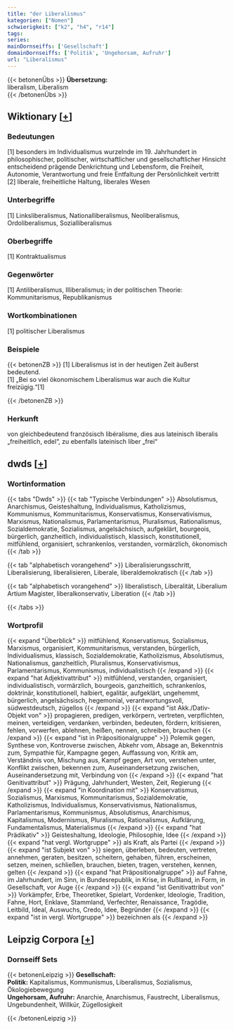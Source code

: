 ```yaml
---
title: "der Liberalismus"
kategorien: ["Nomen"]
schwierigkeit: ["k2", "h4", "r14"]
tags:
series:
mainDornseiffs: ['Gesellschaft']
domainDornseiffs: ['Politik', 'Ungehorsam, Aufruhr']
url: "Liberalismus"
---
```


{{< betonenÜbs >}}
**Übersetzung:**  
liberalism, Liberalism  
{{< /betonenÜbs >}}

## Wiktionary [[+](https://de.wiktionary.org/wiki/Liberalismus)]

### Bedeutungen
[1] besonders im Individualismus wurzelnde im 19. Jahrhundert in philosophischer, politischer, wirtschaftlicher und gesellschaftlicher Hinsicht entscheidend prägende Denkrichtung und Lebensform, die Freiheit, Autonomie, Verantwortung und freie Entfaltung der Persönlichkeit vertritt  
[2] liberale, freiheitliche Haltung, liberales Wesen  

### Unterbegriffe
[1] Linksliberalismus, Nationalliberalismus, Neoliberalismus, Ordoliberalismus, Sozialliberalismus  

### Oberbegriffe
[1] Kontraktualismus  

### Gegenwörter
[1] Antiliberalismus, Illiberalismus; in der politischen Theorie: Kommunitarismus, Republikanismus  

### Wortkombinationen
[1] politischer Liberalismus  

### Beispiele
{{< betonenZB >}}
[1] Liberalismus ist in der heutigen Zeit äußerst bedeutend.  
[1] „Bei so viel ökonomischem Liberalismus war auch die Kultur freizügig.“[1]  

{{< /betonenZB >}}
### Herkunft
von gleichbedeutend französisch libéralisme, dies aus lateinisch liberalis „freiheitlich, edel“, zu ebenfalls lateinisch liber „frei“  



## dwds [[+](https://www.dwds.de/wb/Liberalismus)]

### Wortinformation
{{< tabs "Dwds" >}}
{{< tab "Typische Verbindungen" >}}
Absolutismus, Anarchismus, Geisteshaltung, Individualismus, Katholizismus, Kommunismus, Kommunitarismus, Konservatismus, Konservativismus, Marxismus, Nationalismus, Parlamentarismus, Pluralismus, Rationalismus, Sozialdemokratie, Sozialismus, angelsächsisch, aufgeklärt, bourgeois, bürgerlich, ganzheitlich, individualistisch, klassisch, konstitutionell, mitfühlend, organisiert, schrankenlos, verstanden, vormärzlich, ökonomisch
{{< /tab >}}

{{< tab "alphabetisch vorangehend" >}}
Liberalisierungsschritt, Liberalisierung, liberalisieren, Liberale, liberaldemokratisch
{{< /tab >}}

{{< tab "alphabetisch vorangehend" >}}
liberalistisch, Liberalität, Liberalium Artium Magister, liberalkonservativ, Liberation
{{< /tab >}}

{{< /tabs >}}

### Wortprofil
{{< expand "Überblick" >}} mitfühlend, Konservatismus, Sozialismus, Marxismus, organisiert, Kommunitarismus, verstanden, bürgerlich, Individualismus, klassisch, Sozialdemokratie, Katholizismus, Absolutismus, Nationalismus, ganzheitlich, Pluralismus, Konservativismus, Parlamentarismus, Kommunismus, individualistisch {{< /expand >}}
{{< expand "hat Adjektivattribut" >}} mitfühlend, verstanden, organisiert, individualistisch, vormärzlich, bourgeois, ganzheitlich, schrankenlos, doktrinär, konstitutionell, halbiert, egalitär, aufgeklärt, ungehemmt, bürgerlich, angelsächsisch, hegemonial, verantwortungsvoll, südwestdeutsch, zügellos {{< /expand >}}
{{< expand "ist Akk./Dativ-Objekt von" >}} propagieren, predigen, verkörpern, vertreten, verpflichten, meinen, verteidigen, verdanken, verbinden, bedeuten, fördern, kritisieren, fehlen, vorwerfen, ablehnen, heißen, nennen, schreiben, brauchen {{< /expand >}}
{{< expand "ist in Präpositionalgruppe" >}} Polemik gegen, Synthese von, Kontroverse zwischen, Abkehr vom, Absage an, Bekenntnis zum, Sympathie für, Kampagne gegen, Auffassung von, Kritik am, Verständnis von, Mischung aus, Kampf gegen, Art von, verstehen unter, Konflikt zwischen, bekennen zum, Auseinandersetzung zwischen, Auseinandersetzung mit, Verbindung von {{< /expand >}}
{{< expand "hat Genitivattribut" >}} Prägung, Jahrhundert, Westen, Zeit, Regierung {{< /expand >}}
{{< expand "in Koordination mit" >}} Konservatismus, Sozialismus, Marxismus, Kommunitarismus, Sozialdemokratie, Katholizismus, Individualismus, Konservativismus, Nationalismus, Parlamentarismus, Kommunismus, Absolutismus, Anarchismus, Kapitalismus, Modernismus, Pluralismus, Rationalismus, Aufklärung, Fundamentalismus, Materialismus {{< /expand >}}
{{< expand "hat Prädikativ" >}} Geisteshaltung, Ideologie, Philosophie, Idee {{< /expand >}}
{{< expand "hat vergl. Wortgruppe" >}} als Kraft, als Partei {{< /expand >}}
{{< expand "ist Subjekt von" >}} siegen, überleben, bedeuten, vertreten, annehmen, geraten, besitzen, scheitern, gehaben, führen, erscheinen, setzen, meinen, schließen, brauchen, bieten, tragen, verstehen, kennen, gelten {{< /expand >}}
{{< expand "hat Präpositionalgruppe" >}} auf Fahne, im Jahrhundert, im Sinn, in Bundesrepublik, in Krise, in Rußland, in Form, in Gesellschaft, vor Auge {{< /expand >}}
{{< expand "ist Genitivattribut von" >}} Vorkämpfer, Erbe, Theoretiker, Spielart, Vordenker, Ideologie, Tradition, Fahne, Hort, Enklave, Stammland, Verfechter, Renaissance, Tragödie, Leitbild, Ideal, Auswuchs, Credo, Idee, Begründer {{< /expand >}}
{{< expand "ist in vergl. Wortgruppe" >}} bezeichnen als {{< /expand >}}

## Leipzig Corpora [[+](https://corpora.uni-leipzig.de/en/res?word=Liberalismus&corpusId=deu_newscrawl-public_2018)]

### Dornseiff Sets
{{< betonenLeipzig >}}
**Gesellschaft:**  
**Politik:** Kapitalismus, Kommunismus, Liberalismus, Sozialismus, Ökologiebewegung  
**Ungehorsam, Aufruhr:** Anarchie, Anarchismus, Faustrecht, Liberalismus, Ungebundenheit, Willkür, Zügellosigkeit  

{{< /betonenLeipzig >}}
